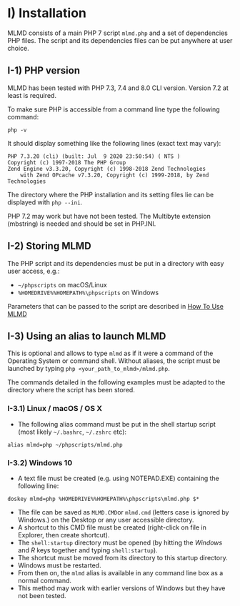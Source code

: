 # I) Installation<A id="a2"></A>

MLMD consists of a main PHP 7 script `mlmd.php` and a set of dependencies PHP files. The script and its
dependencies files can be put anywhere at user choice.

## I-1) PHP version<A id="a3"></A>

MLMD has been tested with PHP 7.3, 7.4 and 8.0 CLI version. Version 7.2 at least is required.

To make sure PHP is accessible from a command line type the following command:

```code
php -v
```

It should display something like the following lines (exact text may vary):

```code
PHP 7.3.20 (cli) (built: Jul  9 2020 23:50:54) ( NTS )
Copyright (c) 1997-2018 The PHP Group
Zend Engine v3.3.20, Copyright (c) 1998-2018 Zend Technologies
    with Zend OPcache v7.3.20, Copyright (c) 1999-2018, by Zend Technologies
```

The directory where the PHP installation and its setting files lie can be displayed with `php --ini`.

PHP 7.2 may work but have not been tested. The Multibyte extension (mbstring) is needed and should be set
in PHP.INI.

## I-2) Storing MLMD<A id="a4"></A>

The PHP script and its dependencies must be put in a directory with easy user access, e.g.:

- `~/phpscripts` on macOS/Linux
- `%HOMEDRIVE%%HOMEPATH%\phpscripts` on Windows

Parameters that can be passed to the script are described in [How To Use MLMD](#how-to-use-mlmd)

## I-3) Using an alias to launch MLMD<A id="a5"></A>

This is optional and allows to type `mlmd` as if it were a command of the Operating System or
command shell. Without aliases, the script must be launched by typing `php <your_path_to_mlmd>/mlmd.php`.

The commands detailed in the following examples must be adapted to the directory where the script has
been stored.

### I-3.1) Linux / macOS / OS X<A id="a6"></A>

- The following alias command must be put in the shell startup script
(most likely `~/.bashrc`, `~/.zshrc` etc):

```code
alias mlmd=php ~/phpscripts/mlmd.php
```

### I-3.2) Windows 10<A id="a7"></A>

- A text file must be created (e.g. using NOTEPAD.EXE) containing the following line:

```code
doskey mlmd=php %HOMEDRIVE%%HOMEPATH%\phpscripts\mlmd.php $*
```

- The file can be saved as `MLMD.CMD`or `mlmd.cmd` (letters case is ignored by Windows.) on the Desktop
or any user accessible directory.
- A shortcut to this CMD file must be created (right-click on file in Explorer, then create shortcut).
- The `shell:startup` directory must be opened (by hitting the *Windows* and *R* keys together and typing
`shell:startup`).
- The shortcut must be moved from its directory to this startup directory.
- Windows must be restarted.
- From then on, the `mlmd` alias is available in any command line box as a normal command.
- This method may work with earlier versions of Windows but they have not been tested.
